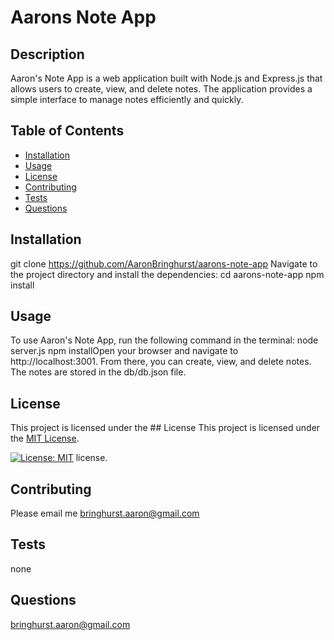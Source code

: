 # Aarons Note App

## Description
Aaron's Note App is a web application built with Node.js and Express.js that allows users to create, view, and delete notes. The application provides a simple interface to manage notes efficiently and quickly.

## Table of Contents
- [Installation](#installation)
- [Usage](#usage)
- [License](#license)
- [Contributing](#contributing)
- [Tests](#tests)
- [Questions](#questions)

## Installation
git clone https://github.com/AaronBringhurst/aarons-note-app
Navigate to the project directory and install the dependencies:
cd aarons-note-app
npm install

## Usage
To use Aaron's Note App, run the following command in the terminal:
node server.js
npm installOpen your browser and navigate to http://localhost:3001. From there, you can create, view, and delete notes. The notes are stored in the db/db.json file.

## License
This project is licensed under the ## License
This project is licensed under the [MIT License](https://opensource.org/licenses/MIT).

[![License: MIT](https://img.shields.io/badge/License-MIT-yellow.svg)](https://opensource.org/licenses/MIT) license.

## Contributing
Please email me bringhurst.aaron@gmail.com

## Tests
none

## Questions
bringhurst.aaron@gmail.com
